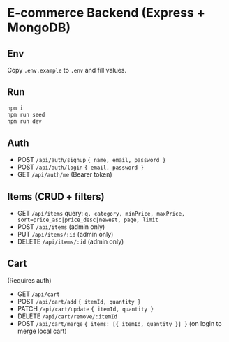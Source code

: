 # E-commerce Backend (Express + MongoDB)

## Env
Copy `.env.example` to `.env` and fill values.

## Run
```bash
npm i
npm run seed
npm run dev
```

## Auth
- POST `/api/auth/signup` `{ name, email, password }`
- POST `/api/auth/login` `{ email, password }`
- GET `/api/auth/me` (Bearer token)

## Items (CRUD + filters)
- GET `/api/items` query: `q, category, minPrice, maxPrice, sort=price_asc|price_desc|newest, page, limit`
- POST `/api/items` (admin only)
- PUT `/api/items/:id` (admin only)
- DELETE `/api/items/:id` (admin only)

## Cart
(Requires auth)
- GET `/api/cart`
- POST `/api/cart/add` `{ itemId, quantity }`
- PATCH `/api/cart/update` `{ itemId, quantity }`
- DELETE `/api/cart/remove/:itemId`
- POST `/api/cart/merge` `{ items: [{ itemId, quantity }] }`  (on login to merge local cart)
